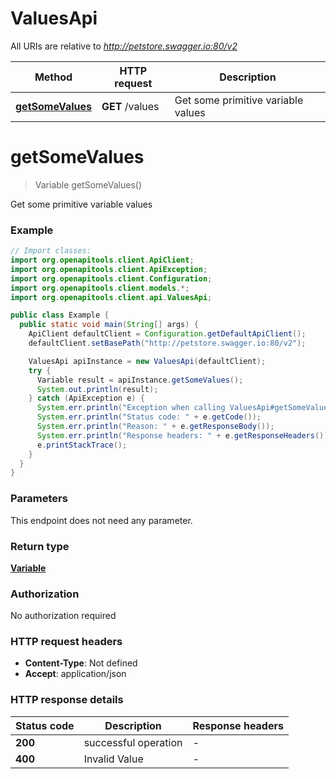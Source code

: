# ValuesApi

All URIs are relative to *http://petstore.swagger.io:80/v2*

| Method | HTTP request | Description |
|------------- | ------------- | -------------|
| [**getSomeValues**](ValuesApi.md#getSomeValues) | **GET** /values | Get some primitive variable values |


<a name="getSomeValues"></a>
# **getSomeValues**
> Variable getSomeValues()

Get some primitive variable values



### Example
```java
// Import classes:
import org.openapitools.client.ApiClient;
import org.openapitools.client.ApiException;
import org.openapitools.client.Configuration;
import org.openapitools.client.models.*;
import org.openapitools.client.api.ValuesApi;

public class Example {
  public static void main(String[] args) {
    ApiClient defaultClient = Configuration.getDefaultApiClient();
    defaultClient.setBasePath("http://petstore.swagger.io:80/v2");

    ValuesApi apiInstance = new ValuesApi(defaultClient);
    try {
      Variable result = apiInstance.getSomeValues();
      System.out.println(result);
    } catch (ApiException e) {
      System.err.println("Exception when calling ValuesApi#getSomeValues");
      System.err.println("Status code: " + e.getCode());
      System.err.println("Reason: " + e.getResponseBody());
      System.err.println("Response headers: " + e.getResponseHeaders());
      e.printStackTrace();
    }
  }
}
```

### Parameters
This endpoint does not need any parameter.

### Return type

[**Variable**](Variable.md)

### Authorization

No authorization required

### HTTP request headers

 - **Content-Type**: Not defined
 - **Accept**: application/json

### HTTP response details
| Status code | Description | Response headers |
|-------------|-------------|------------------|
| **200** | successful operation |  -  |
| **400** | Invalid Value |  -  |

